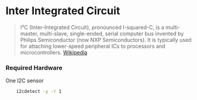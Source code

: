 Inter Integrated Circuit
==

> I²C (Inter-Integrated Circuit), pronounced I-squared-C, is a multi-master, multi-slave, single-ended, serial computer bus invented by Philips Semiconductor (now NXP Semiconductors). It is typically used for attaching lower-speed peripheral ICs to processors and microcontrollers. [Wikipedia](https://en.wikipedia.org/wiki/I%C2%B2C)

### Required Hardware

One I2C sensor

```sh
    i2cdetect -y -r 1
```
